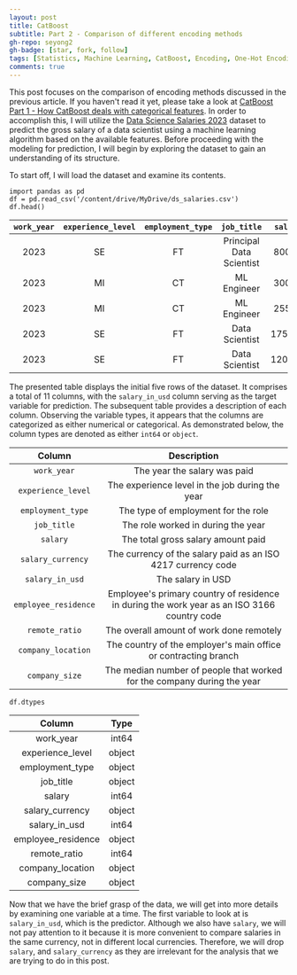 ```yaml
---
layout: post
title: CatBoost
subtitle: Part 2 - Comparison of different encoding methods
gh-repo: seyong2
gh-badge: [star, fork, follow]
tags: [Statistics, Machine Learning, CatBoost, Encoding, One-Hot Encoding, Label Encoding, Target Encoding]
comments: true
---
```


This post focuses on the comparison of encoding methods discussed in the previous article. If you haven't read it yet, please take a look at [CatBoost Part 1 - How CatBoost deals with categorical features](https://seyong2.github.io/2023-05-21-catboost1/). In order to accomplish this, I will utilize the [Data Science Salaries 2023](https://www.kaggle.com/datasets/arnabchaki/data-science-salaries-2023) dataset to predict the gross salary of a data scientist using a machine learning algorithm based on the available features. Before proceeding with the modeling for prediction, I will begin by exploring the dataset to gain an understanding of its structure.

To start off, I will load the dataset and examine its contents.

```
import pandas as pd
df = pd.read_csv('/content/drive/MyDrive/ds_salaries.csv')
df.head()
```

| `work_year` | `experience_level` | `employment_type` | `job_title` | `salary` | `salary_currency` | `salary_in_usd`	| `employee_residence` | `remote_ratio` | `company_location` | `company_size` |
| :---: | :---: | :---: | :---: | :---: | :---: | :---: | :---: | :---: | :---: | :---: |
| 2023 | SE | FT | Principal Data Scientist | 80000	| EUR | 85847 | ES | 100 | ES | L |
| 2023 | MI | CT | ML Engineer | 30000	| USD | 30000 | US | 100 | US | S |
| 2023 | MI | CT | ML Engineer | 25500	| USD | 25500 | US | 100 | US | S |
| 2023 | SE | FT | Data Scientist | 175000	| USD | 175000 | CA | 100 | CA | M |
| 2023 | SE | FT | Data Scientist | 120000	| USD | 120000 | CA | 100 | CA | M |

The presented table displays the initial five rows of the dataset. It comprises a total of 11 columns, with the `salary_in_usd` column serving as the target variable for prediction. The subsequent table provides a description of each column. Observing the variable types, it appears that the columns are categorized as either numerical or categorical. As demonstrated below, the column types are denoted as either `int64` or `object`.

| Column | Description |
| :---: | :---: |
| `work_year` | The year the salary was paid |
| `experience_level` | The experience level in the job during the year | 
| `employment_type` | The type of employment for the role |
| `job_title` | The role worked in during the year |
| `salary` | The total gross salary amount paid |
| `salary_currency` | The currency of the salary paid as an ISO 4217 currency code |
| `salary_in_usd` | The salary in USD |
| `employee_residence` | Employee's primary country of residence in during the work year as an ISO 3166 country code |
| `remote_ratio` | The overall amount of work done remotely | 
| `company_location` | The country of the employer's main office or contracting branch |
| `company_size` | The median number of people that worked for the company during the year |

```
df.dtypes
```
| Column | Type |
| :---: | :---: |
| work_year | int64 |
| experience_level | object |
| employment_type | object |
| job_title | object |
| salary | int64 | 
| salary_currency | object |
| salary_in_usd | int64 |
| employee_residence | object |
| remote_ratio | int64 |
| company_location | object |
| company_size | object |

Now that we have the brief grasp of the data, we will get into more details by examining one variable at a time. The first variable to look at is `salary_in_usd`, which is the predictor. Although we also have `salary`, we will not pay attention to it because it is more convenient to compare salaries in the same currency, not in different local currencies. Therefore, we will drop `salary`, and `salary_currency` as they are irrelevant for the analysis that we are trying to do in this post. 
